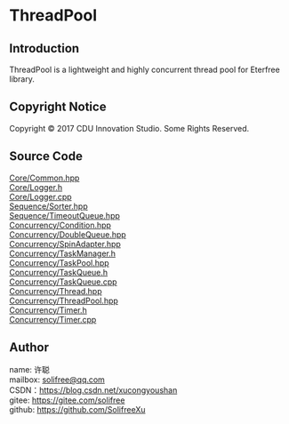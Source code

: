 ﻿# ThreadPool
## Introduction
ThreadPool is a lightweight and highly concurrent thread pool for Eterfree library.

## Copyright Notice
Copyright © 2017 CDU Innovation Studio. Some Rights Reserved.

## Source Code
[Core/Common.hpp](./Source/Core/Common.hpp)  
[Core/Logger.h](./Source/Core/Logger.h)  
[Core/Logger.cpp](./Source/Core/Logger.cpp)  
[Sequence/Sorter.hpp](./Source/Sequence/Sorter.hpp)  
[Sequence/TimeoutQueue.hpp](./Source/Sequence/TimeoutQueue.hpp)  
[Concurrency/Condition.hpp](./Source/Concurrency/Condition.hpp)  
[Concurrency/DoubleQueue.hpp](./Source/Concurrency/DoubleQueue.hpp)  
[Concurrency/SpinAdapter.hpp](./Source/Concurrency/SpinAdapter.hpp)  
[Concurrency/TaskManager.h](./Source/Concurrency/TaskManager.h)  
[Concurrency/TaskPool.hpp](./Source/Concurrency/TaskPool.hpp)  
[Concurrency/TaskQueue.h](./Source/Concurrency/TaskQueue.h)  
[Concurrency/TaskQueue.cpp](./Source/Concurrency/TaskQueue.cpp)  
[Concurrency/Thread.hpp](./Source/Concurrency/Thread.hpp)  
[Concurrency/ThreadPool.hpp](./Source/Concurrency/ThreadPool.hpp)  
[Concurrency/Timer.h](./Source/Concurrency/Timer.h)  
[Concurrency/Timer.cpp](./Source/Concurrency/Timer.cpp)  

## Author
name: 许聪  
mailbox: solifree@qq.com  
CSDN：https://blog.csdn.net/xucongyoushan  
gitee: https://gitee.com/solifree  
github: https://github.com/SolifreeXu
